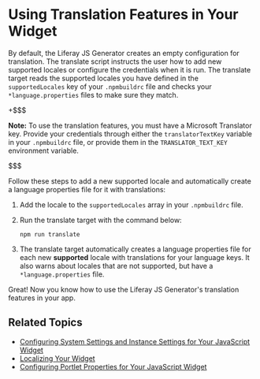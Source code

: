 # Using Translation Features in Your Widget [](id=using-translation-features-in-your-portlet)

By default, the Liferay JS Generator creates an empty configuration for 
translation. The translate script instructs the user how to add new supported 
locales or configure the credentials when it is run. The translate target reads 
the supported locales you have defined in the `supportedLocales` key of your 
`.npmbuildrc` file and checks your `*language.properties` files to make sure 
they match. 

+$$$

**Note:** To use the translation features, you must have a Microsoft 
Translator key. Provide your credentials through either the 
`translatorTextKey` variable in your `.npmbuildrc` file, or provide them in 
the `TRANSLATOR_TEXT_KEY` environment variable.

$$$

Follow these steps to add a new supported locale and automatically create 
a language properties file for it with translations:

1.  Add the locale to the `supportedLocales` array in your `.npmbuildrc` file. 

2.  Run the translate target with the command below:

        npm run translate

3.  The translate target automatically creates a language properties file for 
    each new **supported** locale with translations for your language keys. It 
    also warns about locales that are not supported, but have a 
    `*language.properties` file.
    
Great! Now you know how to use the Liferay JS Generator's translation 
features in your app. 

## Related Topics [](id=related-topics)

- [Configuring System Settings and Instance Settings for Your JavaScript Widget](/develop/tutorials/-/knowledge_base/7-1/configuring-system-settings-and-instance-settings-for-your-js-portlet)
- [Localizing Your Widget](/develop/tutorials/-/knowledge_base/7-1/localizing-your-portlet)
- [Configuring Portlet Properties for Your JavaScript Widget](/develop/tutorials/-/knowledge_base/7-1/configuring-portlet-properties-for-your-js-portlet)
